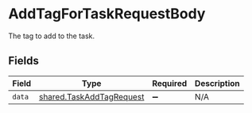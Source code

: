 # AddTagForTaskRequestBody

The tag to add to the task.


## Fields

| Field                                                                | Type                                                                 | Required                                                             | Description                                                          |
| -------------------------------------------------------------------- | -------------------------------------------------------------------- | -------------------------------------------------------------------- | -------------------------------------------------------------------- |
| `data`                                                               | [shared.TaskAddTagRequest](../../models/shared/taskaddtagrequest.md) | :heavy_minus_sign:                                                   | N/A                                                                  |